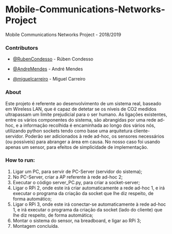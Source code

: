 # Mobile-Communications-Networks-Project
Mobile Communications Networks  Project - 2018/2019

### Contributors

- [@RubenCondesso](https://github.com/RubenCondesso) - Rúben Condesso

- [@AndreMendes](https://github.com/andremendes95) - André Mendes

- [@miguelcarreiro](https://github.com/miguelcarreiro) - Miguel Carreiro

### About

Este projeto é referente ao desenvolvimento de um sistema real, baseado em Wireless LAN, que é capaz de detetar se os níveis de CO2 medidos ultrapassam um limite prejudicial para o ser humano. As ligações existentes, entre os vários componentes do sistema, são abrangidas por uma rede ad-hoc, e a informação recolhida é encaminhada ao longo dos vários nós, utilizando python sockets tendo como base uma arquitetura cliente-servidor. Poderão ser adicionados à rede ad-hoc, os sensores necessários (ou possíveis) para abranger a área em causa. No nosso caso foi usando apenas um sensor, para efeitos de simplicidade de implementação.

### How to run:

1) Ligar um PC, para servir de PC-Server (servidor do sistema);
2) No PC-Server, criar a AP referente à rede ad-hoc 2;
3) Executar o código server_PC.py, para criar a socket-server;
4) Ligar o RPi 2, onde este irá criar automaticamente a rede ad-hoc
1, e irá executar o programa da criação da socket que lhe diz
respeito, de forma automático;
5) Ligar o RPi 3, onde este irá conectar-se automaticamente à rede
ad-hoc 1, e irá executar o programa da criação da socket (lado do
cliente) que lhe diz respeito, de forma automática;
6) Montar o sistema do sensor, na breadboard, e ligar ao RPi 3;
7) Montagem concluída.
